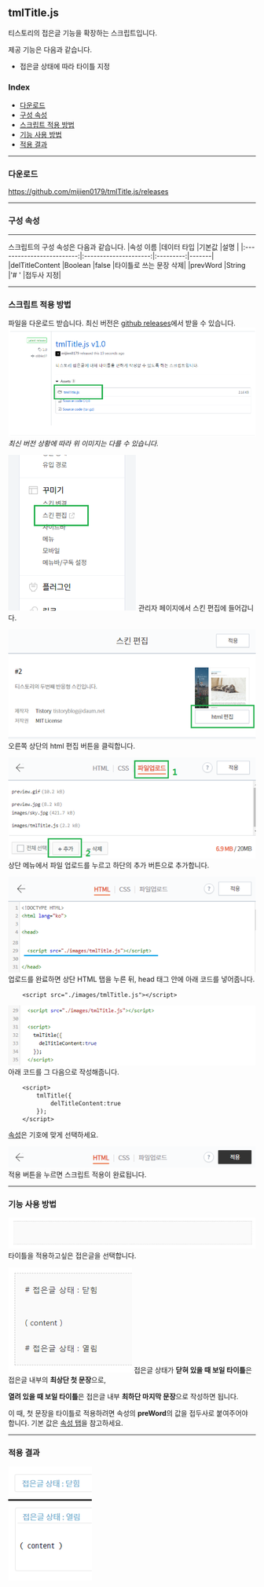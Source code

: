 tmlTitle.js
---
티스토리의 접은글 기능을 확장하는 스크립트입니다.

제공 기능은 다음과 같습니다.
* 접은글 상태에 따라 타이틀 지정

### Index
* [다운로드](#다운로드)
* [구성 속성](#구성-속성)
* [스크립트 적용 방법](#스크립트-적용-방법)
* [기능 사용 방법](#기능-사용-방법)
* [적용 결과](#적용-결과)

---
### 다운로드

https://github.com/mijien0179/tmlTitle.js/releases


---

### 구성 속성
---
스크립트의 구성 속성은 다음과 같습니다.
|속성 이름                  |데이터 타입            |기본값     |설명   |
|:-------------------------:|:---------------------:|:---------:|-------|
|delTitleContent            |Boolean                |false      |타이틀로 쓰는 문장 삭제|
|prevWord                   |String                 |'# '       |접두사 지정|

---
### 스크립트 적용 방법
파일을 다운로드 받습니다. 최신 버전은 [github releases](https://github.com/mijien0179/tmlTitle.js/releases)에서 받을 수 있습니다.
![파일 다운로드 예시](./images/download-location.png)
*최신 버전 상황에 따라 위 이미지는 다를 수 있습니다.* 



![꾸미기 들어가기](./images/apply1.png)
관리자 페이지에서 스킨 편집에 들어갑니다.



![HTML 수정 클릭](./images/apply2.png)
오른쪽 상단의 html 편집 버튼을 클릭합니다.



![스크립트 파일 업로드](./images/apply3.png)
상단 메뉴에서 파일 업로드를 누르고 하단의 추가 버튼으로 추가합니다.



![스크립트 적용-로딩](./images/apply4.png)
업로드를 완료하면 상단 HTML 탭을 누른 뒤, head 태그 안에 아래 코드를 넣어줍니다.
```
    <script src="./images/tmlTitle.js"></script>
```



![스크립트 적용-함수호출](./images/apply5.png)
아래 코드를 그 다음으로 작성해줍니다.
```
	<script>
		tmlTitle({
			delTitleContent:true
		});
	</script>
```
[속성](#구성-속성)은 기호에 맞게 선택하세요.

![적용 버튼 클릭](./images/apply6.png)
적용 버튼을 누르면 스크립트 적용이 완료됩니다.

---
### 기능 사용 방법
![접은글 선택](./images/using1.png)
타이틀을 적용하고싶은 접은글을 선택합니다.

![타이틀 작성](./images/using2.png)
접은글 상태가 **닫혀 있을 때 보일 타이틀**은 접은글 내부의 **최상단 첫 문장**으로,

**열려 있을 때 보일 타이틀**은 접은글 내부 **최하단 마지막 문장**으로 작성하면 됩니다.

이 때, 첫 문장을 타이틀로 적용하려면 속성의 **preWord**의 값을 접두사로 붙여주어야 합니다. 기본 값은 [속성 탭](#구성-속성)을 참고하세요.

---
### 적용 결과
![적용 결과](./images/using-view.png)
